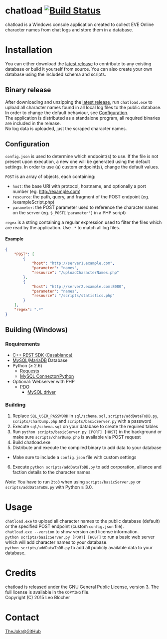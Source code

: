 # chatload [![Build Status](https://travis-ci.org/TheJokr/chatload.svg?branch=master)](https://travis-ci.org/TheJokr/chatload)
chatload is a Windows console application created to collect EVE Online character names from chat logs and store them in a database.

# Installation
You can either download the [latest release](https://github.com/TheJokr/chatload/releases/latest) to contribute to any existing database or build it yourself from source. You can also create your own database using the included schema and scripts.

## Binary release
After downloading and unzipping the [latest release](https://github.com/TheJokr/chatload/releases/latest), run `chatload.exe` to upload all character names found in all local log files to the public database. In order to change the default behaviour, see [Configuration](#configuration).  
The application is distributed as a standalone program, all required binaries are included in the release.  
No log data is uploaded, just the scraped character names.

## Configuration
`config.json` is used to determine which endpoint(s) to use.
If the file is not present upon execution, a new one will be generated using the default settings.
In order to use (a) custom endpoint(s), change the default values.

`POST` is an array of objects, each containing:
- `host`: the base URI with protocol, hostname, and optionally a port number (eg. http://example.com)
- `resource`: the path, query, and fragment of the POST endpoint (eg. /exampleScript.php)
- `parameter`: the POST parameter used to reference the character names on the server (eg. `$_POST['parameter']` in a PHP script)

`regex` is a string containing a regular expression used to filter the files which are read by the application. Use `.*` to match all log files.

#### Example
```json
{
    "POST": [
        {
            "host": "http://server1.example.com",
            "parameter": "names",
            "resource": "/uploadCharacterNames.php"
        },
        {
            "host": "http://server2.example.com:8080",
            "parameter": "names",
            "resource": "/scripts/statistics.php"
        }
    ],
    "regex": ".*"
}
```

## Building (Windows)
### Requirements
- [C++ REST SDK (Casablanca)](http://casablanca.codeplex.com/)
- [MySQL](http://www.mysql.com/)/[MariaDB](http://mariadb.org/) Database
- Python (&ge; 2.6)
  - [Requests](http://docs.python-requests.org/en/latest/)
  - [MySQL Connector/Python](http://dev.mysql.com/doc/connector-python/en/index.html)
- Optional: Webserver with PHP
  - [PDO](http://php.net/manual/en/book.pdo.php)
    - [MySQL driver](http://php.net/manual/en/ref.pdo-mysql.php)

### Building
1. Replace `SQL_USER_PASSWORD` in `sql/schema.sql`, `scripts/addDataToDB.py`,  `scripts/charDump.php` and `scripts/basicServer.py` with a password
2. Execute `sql/schema.sql` on your database to create the required tables
3. Run `python scripts/basicServer.py [PORT] [HOST]` in the background or make sure `scripts/charDump.php` is available via POST request
4. Build chatload.exe
5. Distribute and execute the compiled binary to add data to your database
  - Make sure to include a `config.json` file with custom settings
6. Execute `python scripts/addDataToDB.py` to add corporation, alliance and faction details to the character names

*Note*: You have to run `2to3` when using `scripts/basicServer.py` or `scripts/addDataToDB.py` with Python &ge; 3.0.

# Usage
`chatload.exe` to upload all character names to the public database (default) or the specified POST endpoint (custom `config.json` file).  
`chatload.exe --version` to show version and license information.  
`python scripts/basicServer.py [PORT] [HOST]` to run a basic web server which will add character names to your database.  
`python scripts/addDataToDB.py` to add all publicly available data to your database.

# Credits
chatload is released under the GNU General Public License, version 3. The full license is available in the `COPYING` file.  
Copyright (C) 2015  Leo Bl&ouml;cher

# Contact
[TheJokr@GitHub](https://github.com/TheJokr)
